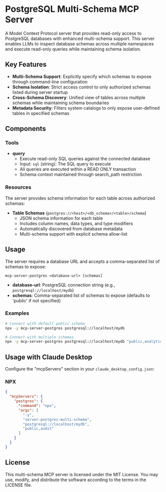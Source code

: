 # PostgreSQL Multi-Schema MCP Server

A Model Context Protocol server that provides read-only access to PostgreSQL databases with enhanced multi-schema support. This server enables LLMs to inspect database schemas across multiple namespaces and execute read-only queries while maintaining schema isolation.

## Key Features

- **Multi-Schema Support**: Explicitly specify which schemas to expose through command-line configuration
- **Schema Isolation**: Strict access control to only authorized schemas listed during server startup
- **Cross-Schema Discovery**: Unified view of tables across multiple schemas while maintaining schema boundaries
- **Metadata Security**: Filters system catalogs to only expose user-defined tables in specified schemas

## Components

### Tools

- **query**
  - Execute read-only SQL queries against the connected database
  - Input: `sql` (string): The SQL query to execute
  - All queries are executed within a READ ONLY transaction
  - Schema context maintained through search_path restriction

### Resources

The server provides schema information for each table across authorized schemas:

- **Table Schemas** (`postgres://<host>/<db_schema>/<table>/schema`)
  - JSON schema information for each table
  - Includes column names, data types, and type modifiers
  - Automatically discovered from database metadata
  - Multi-schema support with explicit schema allow-list

## Usage

The server requires a database URL and accepts a comma-separated list of schemas to expose:

```
mcp-server-postgres <database-url> [schemas]
```

- **database-url**: PostgreSQL connection string (e.g., `postgresql://localhost/mydb`)
- **schemas**: Comma-separated list of schemas to expose (defaults to 'public' if not specified)

### Examples

```bash
# Connect with default public schema
npx -y mcp-server-postgres postgresql://localhost/mydb

# Connect with multiple schemas
npx -y mcp-server-postgres postgresql://localhost/mydb "public,analytics,staging"
```

## Usage with Claude Desktop

Configure the "mcpServers" section in your `claude_desktop_config.json`:

### NPX

```json
{
  "mcpServers": {
    "postgres": {
      "command": "npx",
      "args": [
        "-y",
        "server-postgres-multi-schema",
        "postgresql://localhost/mydb",
        "public,audit"
      ]
    }
  }
}
```

## License

This multi-schema MCP server is licensed under the MIT License. You may use, modify, and distribute the software according to the terms in the LICENSE file.
